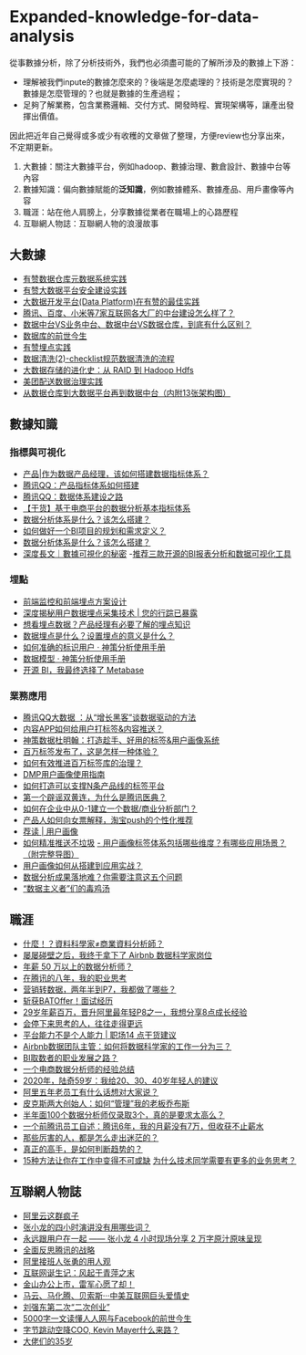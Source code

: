 # Expanded-knowledge-for-data-analysis

從事數據分析，除了分析技術外，我們也必須盡可能的了解所涉及的數據上下游：
- 理解被我們inpute的數據怎麼來的？後端是怎麼處理的？技術是怎麼實現的？數據是怎麼管理的？也就是數據的生產過程；
- 足夠了解業務，包含業務邏輯、交付方式、開發時程、實現架構等，讓產出發揮出價值。

因此把近年自己覺得或多或少有收穫的文章做了整理，方便review也分享出來，不定期更新。
1. 大數據：關注大數據平台，例如hadoop、數據治理、數倉設計、數據中台等內容
2. 數據知識：偏向數據賦能的**泛知識**，例如數據體系、數據產品、用戶畫像等內容
3. 職涯：站在他人肩膀上，分享數據從業者在職場上的心路歷程
4. 互聯網人物誌：互聯網人物的浪漫故事

## 大數據
- [有赞数据仓库元数据系统实践](https://mp.weixin.qq.com/s/JqNAKjG2Ug497YMfgtad1A)
- [有赞大数据平台安全建设实践](https://mp.weixin.qq.com/s/4G_OvlD_5uYr0o2m-qPW-Q)
- [大数据开发平台(Data Platform)在有赞的最佳实践](https://mp.weixin.qq.com/s/6udocRhscwv-mB5zW9lRwA)
- [腾讯、百度、小米等7家互联网各大厂的中台建设怎么样了？](https://mp.weixin.qq.com/s?__biz=MzI5OTk5OTM2Mw==&mid=2247498834&amp;idx=1&amp;sn=c64581e4ffbb55e38ba3b9c86a7466d0&source=41#wechat_redirect)
- [数据中台VS业务中台、数据中台VS数据仓库，到底有什么区别？](https://mp.weixin.qq.com/s?__biz=MzI5OTk5OTM2Mw==&mid=2247498772&amp;idx=1&amp;sn=22cfa162c17e00f864b988b03e552bc1&source=41#wechat_redirect)
- [数据库的前世今生](https://mp.weixin.qq.com/s/y1Q9S7QZjL4zbxuFzeTVBQ)
- [有赞埋点实践](https://tech.youzan.com/track-1/)
- [数据清洗(2)-checklist规范数据清洗的流程](https://mp.weixin.qq.com/s/9FDZF632dxn3vPmeC-wz1A)
- [大数据存储的进化史：从 RAID 到 Hadoop Hdfs](https://mp.weixin.qq.com/s/46uTHhSPhfhIaeTAaYKYBg)
- [美团配送数据治理实践](https://tech.meituan.com/2020/03/12/delivery-data-governance.html)
- [从数据仓库到大数据平台再到数据中台（内附13张架构图）](https://mp.weixin.qq.com/s/ys49a3wiu266q7q82przTg)

## 數據知識
 ### 指標與可視化
- [产品|作为数据产品经理，该如何搭建数据指标体系？](https://zhuanlan.zhihu.com/p/44687337)
- [腾讯QQ：产品指标体系如何搭建](http://www.199it.com/archives/743217.html)
- [腾讯QQ：数据体系建设之路 ](http://www.199it.com/archives/743254.html)
- [【干货】基于电商平台的数据分析基本指标体系](https://mp.weixin.qq.com/s/ukTmoK_fguG8_x9Q4C9ibw)
- [数据分析体系是什么？该怎么搭建？](https://mp.weixin.qq.com/s/_CB_KEQ8wCpwarfKGS4_OA)
- [如何做好一个BI项目的规划和需求定义？](https://mp.weixin.qq.com/s/y3SuF4e-A6anQmW7Mn2b0w)
- [数据分析体系是什么？该怎么搭建？](https://mp.weixin.qq.com/s/_CB_KEQ8wCpwarfKGS4_OA)
 - [深度長文｜數據可視化的秘密](https://www.bfa.com.tw/blog/data-visualization-detail)
 -[推荐三款开源的BI报表分析和数据可视化工具](https://www.afenxi.com/65757.html)
 
 ### 埋點
 - [前端监控和前端埋点方案设计](https://segmentfault.com/a/1190000015864670)
 - [深度揭秘用户数据埋点采集技术 | 您的行踪已暴露](http://api.woshipm.com/data-analysis/3195604.html?sf=mobile&from=timeline&isappinstalled=0)
 - [想看埋点数据？产品经理有必要了解的埋点知识](https://mp.weixin.qq.com/s/djKo2uBDPUKADXX0wwmIDA)
 - [数据埋点是什么？设置埋点的意义是什么？](https://www.zhihu.com/question/36411025/answer/562103367?utm_source=wechat_session&utm_medium=social&utm_oi=812991846207868928)
 - [如何准确的标识用户 · 神策分析使用手册](https://manual.sensorsdata.cn/sa/latest/标识用户-7540285.html)
 - [数据模型 · 神策分析使用手册](https://manual.sensorsdata.cn/sa/latest/page-1573771.html)
 - [开源 BI，我最终选择了 Metabase](https://juejin.im/post/6844904200728641550)
 
 ### 業務應用
 - [腾讯QQ大数据 ：从“增长黑客”谈数据驱动的方法](http://www.199it.com/archives/743270.html)
 - [内容APP如何给用户打标签&内容推送？](http://www.woshipm.com/pd/3214800.html)
 - [神策数据杜明翰：打造趁手、好用的标签&用户画像系统](http://baijiahao.baidu.com/s?id=1638778544586181095&wfr=spider&for=pc)
 - [百万标签发布了，这是怎样一种体验？](https://mp.weixin.qq.com/s?__biz=MzIwNDI0ODY1OA==&mid=2655929812&idx=1&sn=915d950405758a98cd0e4b098b2e88ef&chksm=8d79e6e9ba0e6fff48bf73966a648f3fdef4a87a2e18d0bd8e0a954015b46a0c0205004d423f&scene=21#wechat_redirect)
 - [如何有效推进百万标签库的治理？](https://www.afenxi.com/78491.html)
 - [DMP用户画像使用指南](https://mp.weixin.qq.com/s/DiUmT4HUXUIm8AVqsE9WCg)
 - [如何打造可以支撑N条产品线的标签平台](https://mp.weixin.qq.com/s/TX6V1dT17Ikiba4xpThXUA)
 - [第一个辟谣双黄连，为什么是腾讯医典？](https://mp.weixin.qq.com/s/4q6D5z4Uk5aNf0zzcteLcQ)
 - [如何在企业中从0-1建立一个数据/商业分析部门？](https://mp.weixin.qq.com/s/ADblJqYIaiDRTwE2IZWulg)
 - [产品人如何向女票解释，淘宝push的个性化推荐](https://www.cnwebe.com/articles/80704.html)
 - [荐读 | 用户画像](https://mp.weixin.qq.com/s/aaT_jj5fBVH6FuqLB5zlIw)
 - [如何精准推送不垃圾](https://mp.weixin.qq.com/s/Qe3HRvrbYlqdmnJ4Sgc6fg)
[- 用户画像标签体系包括哪些维度？有哪些应用场景？（附完整导图）](https://mp.weixin.qq.com/s/FrtzMfugEo83J96-2-xpwQ)
- [用户画像如何从搭建到应用实战？](http://www.yoozai.com/archives/15332)
- [数据分析成果落地难？你需要注意这五个问题](https://mp.weixin.qq.com/s/2MftQhsfuIkzaoGAbvrndg)
- [“数据主义者”们的毒鸡汤](https://mp.weixin.qq.com/s/_8L8B7xvt_fe6GjQdZhylg)
 
 
 ## 職涯
- [什麼！？資料科學家≠商業資料分析師？](https://www.hbrtaiwan.com/article_content_AR0007924.html)
- [屡屡碰壁之后，我终于拿下了 Airbnb 数据科学家岗位 ](https://36kr.com/p/1722741145601)
- [年薪 50 万以上的数据分析师？](https://www.zhihu.com/question/36850899)
- [在腾讯的八年，我的职业思考](https://mp.weixin.qq.com/s/E0TGTBCQA1jdmYMkGC_ucg)
- [营销转数据，两年半到P7，我都做了哪些？](https://www.sohu.com/a/169618084_398736)
- [斩获BATOffer！面试经历](https://www.infoq.cn/article/f3P6pLlWNK84qc*hI30A)
- [29岁年薪百万，晋升阿里最年轻P8之一，我想分享8点成长经验](https://maimai.cn/article/detail?fid=1358953876&efid=RWBT7VSn7kNOokpYLU3MWA)
- [会停下来思考的人，往往走得更远](https://36kr.com/p/1724611248129)
- [平台能力不是个人能力 | 职场14 点干货建议](https://mp.weixin.qq.com/s/BgyTAzgIGTAEQY1qDXHAfw)
- [Airbnb数据团队主管：如何将数据科学家的工作一分为三？](https://xw.qq.com/cmsid/20180817A0SS2C00)
- [BI取数者的职业发展之路？](https://mp.weixin.qq.com/s?__biz=MzIwNDI0ODY1OA==&mid=2655928843&idx=1&sn=86280eda790970682b2ee4183801cb7a&chksm=8d79e136ba0e6820140d7c6a4c1ab808ec9b3c63e7b99446ba7fa2cb4796e3228e67001de88e&scene=21#wechat_redirect)
- [一个电商数据分析师的经验总结](http://www.woshipm.com/operate/36334.html)
- [2020年，陆奇59岁：我给20、30、40岁年轻人的建议](https://mp.weixin.qq.com/s/ERro30-usUgJN-du3KDaCQ)
- [阿里五年老员工有什么话想对大家说？](https://mp.weixin.qq.com/s/Mq2E0xO_ng9V4GzmFuhq8g)
- [皮克斯两大创始人：如何“管理”我的老板乔布斯](https://mp.weixin.qq.com/s/pWay-ZcUWhBFgKN4d2xCVQ)
- [半年面100个数据分析师仅录取3个，真的是要求太高么？](https://zhuanlan.zhihu.com/p/42432339?utm_source=wechat_session&utm_medium=social&utm_oi=812991846207868928)
- [一个前腾讯员工自述：腾讯6年，我的月薪没有7万，但收获不止薪水](http://api.woshipm.com/zhichang/2350853.html?sf=mobile)
- [那些厉害的人，都是怎么走出迷茫的？](https://mp.weixin.qq.com/s/c2DFgtRsdfOVCT2YsCmqPg)
- [真正的高手，是如何判断趋势的？](https://mp.weixin.qq.com/s/VZGQ1jTwwIK-jmSPiSrf_w)
- [15种方法让你在工作中变得不可或缺](https://mp.weixin.qq.com/s/UA2p-9EB5jP0jfAEKutuiQ)
[为什么技术同学需要有更多的业务思考？](https://mp.weixin.qq.com/s/cbGjoI9HW0E1dKFIbGDQFw)


## 互聯網人物誌
- [阿里云这群疯子](http://www.woshipm.com/it/1520333.html)
- [张小龙的四小时演讲没有用哪些词？](https://mp.weixin.qq.com/s/hT45I5TsNv18AAfNsx81PA)
- [永远跟用户在一起 —— 张小龙 4 小时现场分享 2 万字原汁原味呈现](https://mp.weixin.qq.com/s?__biz=MzU4NDc3NzUyMw==&mid=2247487778&amp;idx=1&amp;sn=29a40f10dbf2d4f5e1a7e14fc4a36851&source=41#wechat_redirect)
- [全面反思腾讯的战略](https://mp.weixin.qq.com/s/bgDgyu1D6DpvhARd0drEYw)
- [阿里接班人张勇的用人观](https://mp.weixin.qq.com/s/lnCQVgCwJ0zwKZbexy_NAQ)
- [互联网诞生记：风起于青萍之末](https://mp.weixin.qq.com/s/ccXQKPvYN2Kgh_alUutKvA)
- [金山办公上市，雷军心愿了却！](https://mp.weixin.qq.com/s/KnwLvnMXyi8pypPrJewrSg)
- [马云、马化腾、贝索斯···中美互联网巨头爱情史](https://mp.weixin.qq.com/s/UPH6BUh9azKcMPHFjBbOXg)
- [刘强东第二次“二次创业”](https://mp.weixin.qq.com/s/MgwKCwKkiyLRONFW2Jtm3A)
- [5000字一文读懂人人网与Facebook的前世今生](https://mp.weixin.qq.com/s/WDU-6cU51LofnPIr9zTp_Q)
- [字节跳动空降COO, Kevin Mayer什么来路？](https://mp.weixin.qq.com/s/QPNcPkYNtLni-AyfsJaNHg)
- [大佬们的35岁](https://mp.weixin.qq.com/s/w2kvHWoFxMW24bSz6QmXLA)


